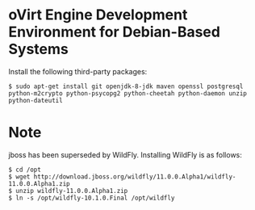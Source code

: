 # oVirt Engine Development Environment for Debian-Based Systems

Install the following third-party packages:
    
    $ sudo apt-get install git openjdk-8-jdk maven openssl postgresql python-m2crypto python-psycopg2 python-cheetah python-daemon unzip python-dateutil

# Note
jboss has been superseded by WildFly. Installing WildFly is as follows: 
    
    $ cd /opt 
    $ wget http://download.jboss.org/wildfly/11.0.0.Alpha1/wildfly-11.0.0.Alpha1.zip 
    $ unzip wildfly-11.0.0.Alpha1.zip 
    $ ln -s /opt/wildfly-10.1.0.Final /opt/wildfly
